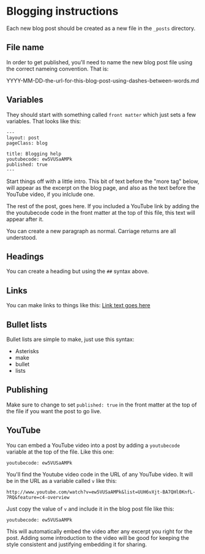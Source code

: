 # Blogging instructions

Each new blog post should be created as a new file in the `_posts` directory.


## File name

In order to get published, you'll need to name the new blog post file using the correct nameing convention. That is:

YYYY-MM-DD-the-url-for-this-blog-post-using-dashes-between-words.md


## Variables

They should start with something called `front matter` which just sets a few variables. That looks like this:


```
---
layout: post
pageClass: blog

title: Blogging help
youtubecode: ew5VUSaAMPk
published: true
---
```

Start things off with a little intro. This bit of text before the "more tag" below, will appear as the excerpt on the blog page, and also as the text before the YouTube video, if you inlclude one.

<!--more-->

The rest of the post, goes here. If you included a YouTube link by adding the the youtubecode code in the front matter at the top of this file, this text will appear after it.

You can create a new paragraph as normal. Carriage returns are all understood.


## Headings

You can create a heading but using the `##` syntax above.


## Links

You can make links to things like this: [Link text goes here](URL-GOES-HERE)


## Bullet lists

Bullet lists are simple to make, just use this syntax:

* Asterisks
* make
* bullet
* lists


## Publishing

Make sure to change to set `published: true` in the front matter at the top of the file if you want the post to go live.



## YouTube

You can embed a YouTube video into a post by adding a `youtubecode` variable at the top of the file. Like this one:

`youtubecode: ew5VUSaAMPk`

You'll find the Youtube video code in the URL of any YouTube video. It will be in the URL as a variable called `v` like this:

`http://www.youtube.com/watch?v=ew5VUSaAMPk&list=UUH6vXjt-BA7QHl0KnfL-7RQ&feature=c4-overview`

Just copy the value of `v` and include it in the blog post file like this:

`youtubecode: ew5VUSaAMPk`

This will automatically embed the video after any excerpt you right for the post. Adding some introduction to the video will be good for keeping the style consistent and justifying embedding it for sharing.
